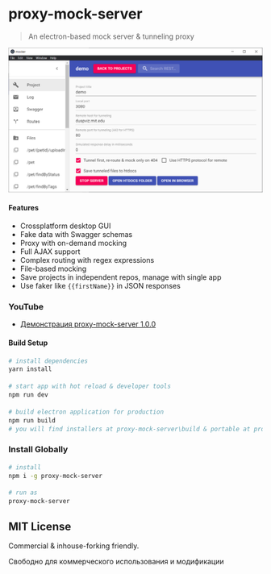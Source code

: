 # proxy-mock-server

> An electron-based mock server & tunneling proxy

[![proxy-mock-server](mocker.png?raw=true)](https://github.com/PeyTy/proxy-mock-server)

#### Features

- Crossplatform desktop GUI
- Fake data with Swagger schemas
- Proxy with on-demand mocking
- Full AJAX support
- Complex routing with regex expressions
- File-based mocking
- Save projects in independent repos, manage with single app
- Use faker like `{{firstName}}` in JSON responses

### YouTube

- [Демонстрация proxy-mock-server 1.0.0](https://youtu.be/Hb78LMeYqns)

#### Build Setup

``` bash
# install dependencies
yarn install

# start app with hot reload & developer tools
npm run dev

# build electron application for production
npm run build
# you will find installers at proxy-mock-server\build & portable at proxy-mock-server\build\win-unpacked
```

### Install Globally

``` bash
# install
npm i -g proxy-mock-server

# run as
proxy-mock-server
```

## MIT License

Commercial & inhouse-forking friendly.

Свободно для коммерческого использования и модификации
